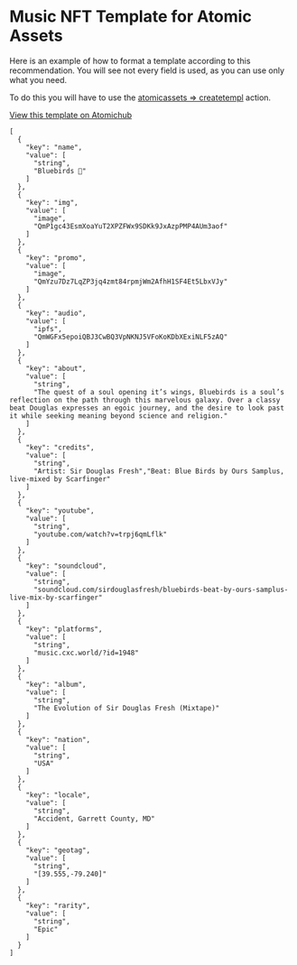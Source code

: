 # Music NFT Template for Atomic Assets

Here is an example of how to format a template according to this recommendation. You will see not every field is used, as you can use only what you need.


To do this you will have to use the [atomicassets => createtempl](https://wax.bloks.io/account/atomicassets?loadContract=true&tab=Actions&account=atomicassets&scope=atomicassets&limit=100&action=createtempl) action.

[View this template on Atomichub](https://wax.atomichub.io/explorer/template/cxcmusicnfts/166771)

    
    [
      {
        "key": "name",
        "value": [
          "string",
          "Bluebirds 🥇"
        ]
      },
      {
        "key": "img",
        "value": [
          "image",
          "QmP1gc43EsmXoaYuT2XPZFWx9SDKk9JxAzpPMP4AUm3aof"
        ]
      },
      {
        "key": "promo",
        "value": [
          "image",
          "QmYzu7Dz7LqZP3jq4zmt84rpmjWm2AfhH1SF4Et5LbxVJy"
        ]
      },
      {
        "key": "audio",
        "value": [
          "ipfs",
          "QmWGFx5epoiQBJ3CwBQ3VpNKNJ5VFoKoKDbXExiNLF5zAQ"
        ]
      },
      {
        "key": "about",
        "value": [
          "string",
          "The quest of a soul opening it’s wings, Bluebirds is a soul’s reflection on the path through this marvelous galaxy. Over a classy beat Douglas expresses an egoic journey, and the desire to look past it while seeking meaning beyond science and religion."
        ]
      },
      {
        "key": "credits",
        "value": [
          "string",
          "Artist: Sir Douglas Fresh","Beat: Blue Birds by Ours Samplus, live-mixed by Scarfinger"
        ]
      },
      {
        "key": "youtube",
        "value": [
          "string",
          "youtube.com/watch?v=trpj6qmLflk"
        ]
      },
      {
        "key": "soundcloud",
        "value": [
          "string",
          "soundcloud.com/sirdouglasfresh/bluebirds-beat-by-ours-samplus-live-mix-by-scarfinger"
        ]
      },
      {
        "key": "platforms",
        "value": [
          "string",
          "music.cxc.world/?id=1948"
        ]
      },  
      {
        "key": "album",
        "value": [
          "string",
          "The Evolution of Sir Douglas Fresh (Mixtape)"
        ]
      },
      {
        "key": "nation",
        "value": [
          "string",
          "USA"
        ]
      },
      {
        "key": "locale",
        "value": [
          "string",
          "Accident, Garrett County, MD"
        ]
      },
      {
        "key": "geotag",
        "value": [
          "string",
          "[39.555,-79.240]"
        ]
      },
      {
        "key": "rarity",
        "value": [
          "string",
          "Epic"
        ]
      }
    ]

